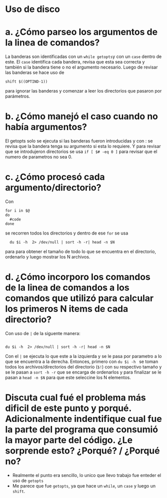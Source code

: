 # Uso de disco

# a. ¿Cómo parseo los argumentos de la linea de comandos?
La banderas son identificadas con un `while getopts`y con un `case` dentro de este. El `case` identifica cada bandera, revisa que esta sea correcta y también si la bandera tiene o no el argumento necesario.
Luego de revisar las banderas se hace uso de
```shell
shift $((OPTIND-1))
```
para ignorar las banderas y comenzar a leer los directorios que pasaron por parámetros.

# b. ¿Cómo manejó el caso cuando no había argumentos?
El getopts solo se ejecuta si las banderas fueron introducidas y con : se revisa que la bandera tenga su argumento si esta lo requiere.
Y para revisar que se introdujeron directorios se usa `if [ $# -eq 0 ]` para revisar que el numero de parametros no sea 0.
# c. ¿Cómo procesó cada argumento/directorio?
Con
```shell
for i in $@
do
  #code
done
```
se recorren todos los directorios y dentro de ese `for` se usa
```shell
  du $i -h  2> /dev/null | sort -h -r| head -n $N
```
para para obtener el tamaño de todo lo que se encuentra en el directorio, ordenarlo y luego mostrar los N archivos.

# d. ¿Cómo incorporo los comandos de la linea de comandos a los comandos que utilizó para calcular los primeros N items de cada directorio?
Con uso de `|` de la siguente manera:
```shell

du $i -h  2> /dev/null | sort -h -r| head -n $N

```
Con el `|` se ejecuta lo que este a la izquierda y se le pasa por parametro a lo que se encuentra a la derecha.
Entonces, primero con `du $i -h ` se toman todos los archivos/directorios del directorio (`$!`) con su respectivo tamaño y se le pasan a `sort -h -r` que se encarga de ordenarlos y para finalizar se le pasan a `head -n $N` para que este seleccine los N elementos.

# Discuta cual fué el problema más dificil de este punto y porqué. Adicionalmente indentifique cual fue la parte del programa que consumió la mayor parte del código. ¿Le sorprende esto? ¿Porqué? / ¿Porqué no?
- Realmente el punto era sencillo, lo unico que llevo trabajo fue enteder el uso de `getopts`
- Me parece que fue `getopts`, ya que hace un `while`, un `case` y luego un `shift`.
